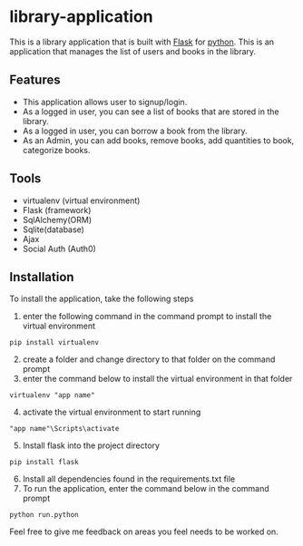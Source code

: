 # library-application

This is a library application that is built with [Flask](http://flask.pocoo.org/) for [python](http://python.org).
This is an application that manages the list of users and books in the library.

## Features
- This application allows user to signup/login. 
- As a logged in user, you can see a list of books that are stored in the library.
- As a logged in user, you can borrow a book from the library.
- As an Admin, you can add books, remove books, add quantities to book, categorize books.

## Tools
- virtualenv (virtual environment)
- Flask (framework)
- SqlAlchemy(ORM)
- Sqlite(database)
- Ajax
- Social Auth (Auth0)

## Installation
To install the application, take the following steps
1. enter the following command in the command prompt to install the virtual environment
```
pip install virtualenv
```
2. create a folder and change directory to that folder on the command prompt
3. enter the command below to install the virtual environment in that folder
```
virtualenv "app name"
```
4. activate the virtual environment to start running
```
"app name"\Scripts\activate
```
5. Install flask into the project directory
```
pip install flask
```
6. Install all dependencies found in the requirements.txt file
7. To run the application, enter the command below in the command prompt
```
python run.python
```

Feel free to give me feedback on areas you feel needs to be worked on.